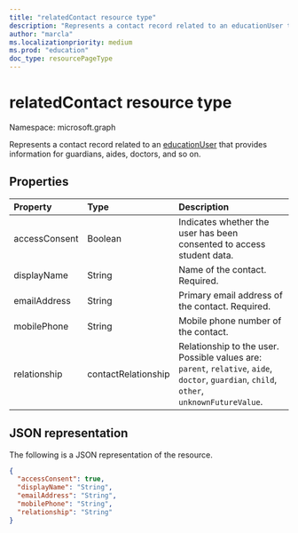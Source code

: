 ```yaml
---
title: "relatedContact resource type"
description: "Represents a contact record related to an educationUser that provides information for guardians, aides, doctors, and so on."
author: "marcla"
ms.localizationpriority: medium
ms.prod: "education"
doc_type: resourcePageType
---
```


# relatedContact resource type

Namespace: microsoft.graph

Represents a contact record related to an [educationUser](../resources/educationuser.md) that provides information for guardians, aides, doctors, and so on.

## Properties

| Property      | Type                  | Description                                                                                                                               |
| :------------ | :-------------------- | :---------------------------------------------------------------------------------------------------------------------------------------- |
| accessConsent | Boolean               | Indicates whether the user has been consented to access student data.                                                                     |
| displayName   | String                | Name of the contact. Required.                                                                                                            |
| emailAddress  | String                | Primary email address of the contact. Required.                                                                                           |
| mobilePhone   | String                | Mobile phone number of the contact.                                                                                                       |
| relationship  | contactRelationship | Relationship to the user. Possible values are: `parent`, `relative`, `aide`, `doctor`, `guardian`, `child`, `other`, `unknownFutureValue`.|

## JSON representation

The following is a JSON representation of the resource.

<!-- {
  "blockType": "resource",
  "optionalProperties": [

  ],
  "@odata.type": "microsoft.graph.relatedContact"
}-->

```json
{
  "accessConsent": true,
  "displayName": "String",
  "emailAddress": "String",
  "mobilePhone": "String",
  "relationship": "String"
}
```

<!-- uuid: 720F9AB6-6E7A-4A66-8B0A-37A556FF99C5
2015-10-25 14:57:30 UTC -->
<!--
{
  "type": "#page.annotation",
  "description": "relatedContact resource",
  "keywords": "",
  "section": "documentation",
  "tocPath": "",
  "suppressions": [
  ]
}
-->
